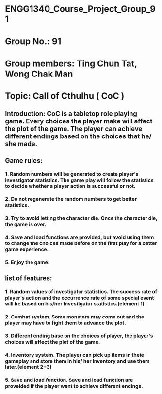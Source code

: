 # ENGG1340_Course_Project_Group_91
# Group No.: 91
# Group members: Ting Chun Tat, Wong Chak Man
# Topic: Call of Cthulhu ( CoC )

## Introduction: CoC is a tabletop role playing game. Every choices the player make will affect the plot of the game. The player can achieve different endings based on the choices that he/ she made.

## Game rules:
### 1. Random numbers will be generated to create player's investigator statistics. The game play will follow the statistics to decide whether a player action is successful or not.
### 2. Do not regenerate the random numbers to get better statistics.
### 3. Try to avoid letting the character die. Once the character die, the game is over.
### 4. Save and load functions are provided, but avoid using them to change the choices made before on the first play for a better game experience.
### 5. Enjoy the game.

## list of features:
### 1. Random values of investigator statistics. The success rate of player's action and the occurrence rate of some special event will be based on his/her investigator statistics.(element 1)
### 2. Combat system. Some monsters may come out and the player may have to fight them to advance the plot.
### 3. Different ending base on the choices of player, the player's choices will affect the plot of the game.
### 4. Inventory system. The player can pick up items in theie gameplay and store them in his/ her inventory and use them later.(element 2+3)
### 5. Save and load function. Save and load function are proveided if the player want to achieve different endings.
